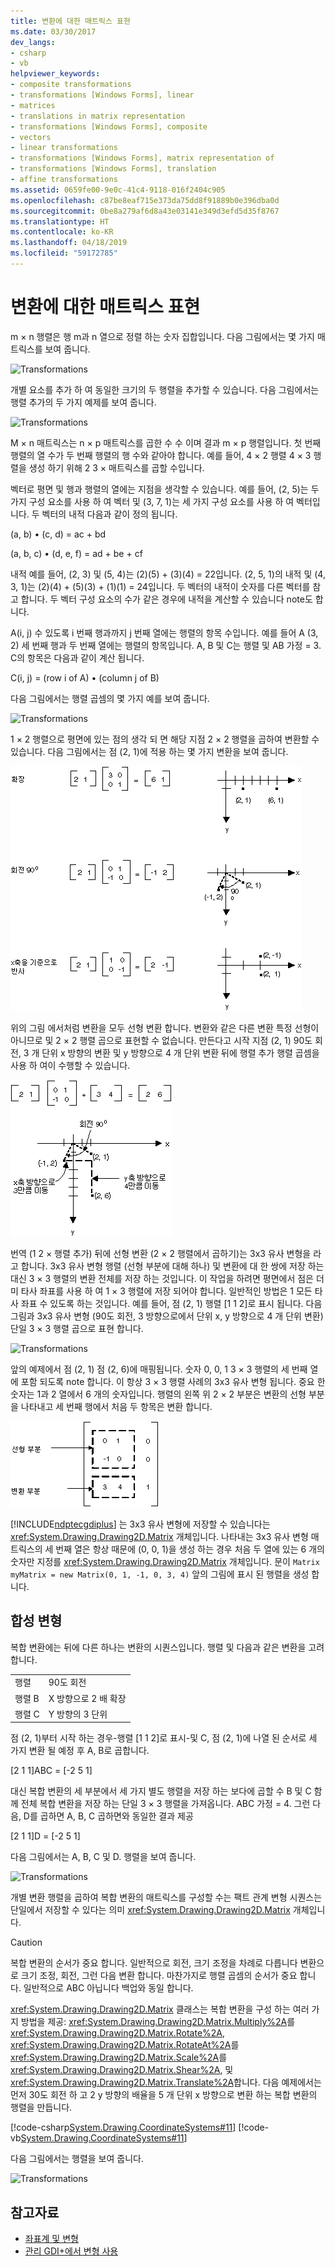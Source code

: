 ```yaml
---
title: 변환에 대한 매트릭스 표현
ms.date: 03/30/2017
dev_langs:
- csharp
- vb
helpviewer_keywords:
- composite transformations
- transformations [Windows Forms], linear
- matrices
- translations in matrix representation
- transformations [Windows Forms], composite
- vectors
- linear transformations
- transformations [Windows Forms], matrix representation of
- transformations [Windows Forms], translation
- affine transformations
ms.assetid: 0659fe00-9e0c-41c4-9118-016f2404c905
ms.openlocfilehash: c87be8eaf715e373da75dd8f91889b0e396dba0d
ms.sourcegitcommit: 0be8a279af6d8a43e03141e349d3efd5d35f8767
ms.translationtype: HT
ms.contentlocale: ko-KR
ms.lasthandoff: 04/18/2019
ms.locfileid: "59172785"
---
```

# <a name="matrix-representation-of-transformations"></a>변환에 대한 매트릭스 표현
m × n 행렬은 행 m과 n 열으로 정렬 하는 숫자 집합입니다. 다음 그림에서는 몇 가지 매트릭스를 보여 줍니다.  
  
 ![Transformations](./media/aboutgdip05-art04.gif "AboutGdip05_art04")  
  
 개별 요소를 추가 하 여 동일한 크기의 두 행렬을 추가할 수 있습니다. 다음 그림에서는 행렬 추가의 두 가지 예제를 보여 줍니다.  
  
 ![Transformations](./media/aboutgdip05-art05.gif "AboutGdip05_art05")  
  
 M × n 매트릭스는 n × p 매트릭스를 곱한 수 수 이며 결과 m × p 행렬입니다. 첫 번째 행렬의 열 수가 두 번째 행렬의 행 수와 같아야 합니다. 예를 들어, 4 × 2 행렬 4 × 3 행렬을 생성 하기 위해 2 3 × 매트릭스를 곱할 수입니다.  
  
 벡터로 평면 및 행과 행렬의 열에는 지점을 생각할 수 있습니다. 예를 들어, (2, 5)는 두 가지 구성 요소를 사용 하 여 벡터 및 (3, 7, 1)는 세 가지 구성 요소를 사용 하 여 벡터입니다. 두 벡터의 내적 다음과 같이 정의 됩니다.  
  
 (a, b) • (c, d) = ac + bd  
  
 (a, b, c) • (d, e, f) = ad + be + cf  
  
 내적 예를 들어, (2, 3) 및 (5, 4)는 (2)(5) + (3)(4) = 22입니다. (2, 5, 1)의 내적 및 (4, 3, 1)는 (2)(4) + (5)(3) + (1)(1) = 24입니다. 두 벡터의 내적이 숫자를 다른 벡터를 참고 합니다. 두 벡터 구성 요소의 수가 같은 경우에 내적을 계산할 수 있습니다 note도 합니다.  
  
 A(i, j) 수 있도록 i 번째 행과까지 j 번째 열에는 행렬의 항목 수입니다. 예를 들어 A (3, 2) 세 번째 행과 두 번째 열에는 행렬의 항목입니다. A, B 및 C는 행렬 및 AB 가정 = 3. C의 항목은 다음과 같이 계산 됩니다.  
  
 C(i, j) = (row i of A) • (column j of B)  
  
 다음 그림에서는 행렬 곱셈의 몇 가지 예를 보여 줍니다.  
  
 ![Transformations](./media/aboutgdip05-art06.gif "AboutGdip05_art06")  
  
 1 × 2 행렬으로 평면에 있는 점의 생각 되 면 해당 지점 2 × 2 행렬을 곱하여 변환할 수 있습니다. 다음 그림에서는 점 (2, 1)에 적용 하는 몇 가지 변환을 보여 줍니다.  
  
 ![Transformations](./media/aboutgdip05-art07.gif "AboutGdip05_art07")  
  
 위의 그림 에서처럼 변환을 모두 선형 변환 합니다. 변환와 같은 다른 변환 특정 선형이 아니므로 및 2 × 2 행렬 곱으로 표현할 수 없습니다. 만든다고 시작 지점 (2, 1) 90도 회전, 3 개 단위 x 방향의 변환 및 y 방향으로 4 개 단위 변환 뒤에 행렬 추가 행렬 곱셈을 사용 하 여이 수행할 수 있습니다.  
  
 ![Transformations](./media/aboutgdip05-art08.gif "AboutGdip05_art08")  
  
 번역 (1 2 × 행렬 추가) 뒤에 선형 변환 (2 × 2 행렬에서 곱하기)는 3x3 유사 변형을 라고 합니다. 3x3 유사 변형 행렬 (선형 부분에 대해 하나) 및 변환에 대 한 쌍에 저장 하는 대신 3 × 3 행렬의 변환 전체를 저장 하는 것입니다. 이 작업을 하려면 평면에서 점은 더미 타사 좌표를 사용 하 여 1 × 3 행렬에 저장 되어야 합니다. 일반적인 방법은 1 모든 타사 좌표 수 있도록 하는 것입니다. 예를 들어, 점 (2, 1) 행렬 [1 1 2]로 표시 됩니다. 다음 그림과 3x3 유사 변형 (90도 회전, 3 방향으로에서 단위 x, y 방향으로 4 개 단위 변환) 단일 3 × 3 행렬 곱으로 표현 합니다.  
  
 ![Transformations](./media/aboutgdip05-art09.gif "AboutGdip05_art09")  
  
 앞의 예제에서 점 (2, 1) 점 (2, 6)에 매핑됩니다. 숫자 0, 0, 1 3 × 3 행렬의 세 번째 열에 포함 되도록 note 합니다. 이 항상 3 × 3 행렬 사례의 3x3 유사 변형 됩니다. 중요 한 숫자는 1과 2 열에서 6 개의 숫자입니다. 행렬의 왼쪽 위 2 × 2 부분은 변환의 선형 부분을 나타내고 세 번째 행에서 처음 두 항목은 변환 합니다.  
  
 ![Transformations](./media/aboutgdip05-art10.gif "AboutGdip05_art10")  
  
 [!INCLUDE[ndptecgdiplus](../../../../includes/ndptecgdiplus-md.md)] 는 3x3 유사 변형에 저장할 수 있습니다는 <xref:System.Drawing.Drawing2D.Matrix> 개체입니다. 나타내는 3x3 유사 변형 매트릭스의 세 번째 열은 항상 때문에 (0, 0, 1)을 생성 하는 경우 처음 두 열에 있는 6 개의 숫자만 지정를 <xref:System.Drawing.Drawing2D.Matrix> 개체입니다. 문이 `Matrix myMatrix = new Matrix(0, 1, -1, 0, 3, 4)` 앞의 그림에 표시 된 행렬을 생성 합니다.  
  
## <a name="composite-transformations"></a>합성 변형  
 복합 변환에는 뒤에 다른 하나는 변환의 시퀀스입니다. 행렬 및 다음과 같은 변환을 고려 합니다.  
  
|||  
|-|-|  
|행렬|90도 회전|  
|행렬 B|X 방향으로 2 배 확장|  
|행렬 C|Y 방향의 3 단위|  
  
 점 (2, 1)부터 시작 하는 경우-행렬 [1 1 2]로 표시-및 C, 점 (2, 1)에 나열 된 순서로 세 가지 변환 될 예정 후 A, B로 곱합니다.  
  
 [2 1 1]ABC = [-2 5 1]  
  
 대신 복합 변환의 세 부분에서 세 가지 별도 행렬을 저장 하는 보다에 곱할 수 B 및 C 함께 전체 복합 변환을 저장 하는 단일 3 × 3 행렬을 가져옵니다. ABC 가정 = 4. 그런 다음, D를 곱하면 A, B, C 곱하면와 동일한 결과 제공  
  
 [2 1 1]D = [-2 5 1]  
  
 다음 그림에서는 A, B, C 및 D. 행렬을 보여 줍니다.  
  
 ![Transformations](./media/aboutgdip05-art12.gif "AboutGdip05_art12")  
  
 개별 변환 행렬을 곱하여 복합 변환의 매트릭스를 구성할 수는 팩트 관계 변형 시퀀스는 단일에서 저장할 수 있다는 의미 <xref:System.Drawing.Drawing2D.Matrix> 개체입니다.  
  
> [!CAUTION]
>  복합 변환의 순서가 중요 합니다. 일반적으로 회전, 크기 조정을 차례로 다릅니다 변환으로 크기 조정, 회전, 그런 다음 변환 합니다. 마찬가지로 행렬 곱셈의 순서가 중요 합니다. 일반적으로 ABC 아닙니다 백업와 동일 합니다.  
  
 <xref:System.Drawing.Drawing2D.Matrix> 클래스는 복합 변환을 구성 하는 여러 가지 방법을 제공: <xref:System.Drawing.Drawing2D.Matrix.Multiply%2A>를 <xref:System.Drawing.Drawing2D.Matrix.Rotate%2A>, <xref:System.Drawing.Drawing2D.Matrix.RotateAt%2A>를 <xref:System.Drawing.Drawing2D.Matrix.Scale%2A>를 <xref:System.Drawing.Drawing2D.Matrix.Shear%2A>, 및 <xref:System.Drawing.Drawing2D.Matrix.Translate%2A>합니다. 다음 예제에서는 먼저 30도 회전 하 고 2 y 방향의 배율을 5 개 단위 x 방향으로 변환 하는 복합 변환의 행렬을 만듭니다.  
  
 [!code-csharp[System.Drawing.CoordinateSystems#11](~/samples/snippets/csharp/VS_Snippets_Winforms/System.Drawing.CoordinateSystems/CS/Class1.cs#11)]
 [!code-vb[System.Drawing.CoordinateSystems#11](~/samples/snippets/visualbasic/VS_Snippets_Winforms/System.Drawing.CoordinateSystems/VB/Class1.vb#11)]  
  
 다음 그림에서는 행렬을 보여 줍니다.  
  
 ![Transformations](./media/aboutgdip05-art13.gif "AboutGdip05_art13")  
  
## <a name="see-also"></a>참고자료

- [좌표계 및 변형](coordinate-systems-and-transformations.md)
- [관리 GDI+에서 변형 사용](using-transformations-in-managed-gdi.md)
